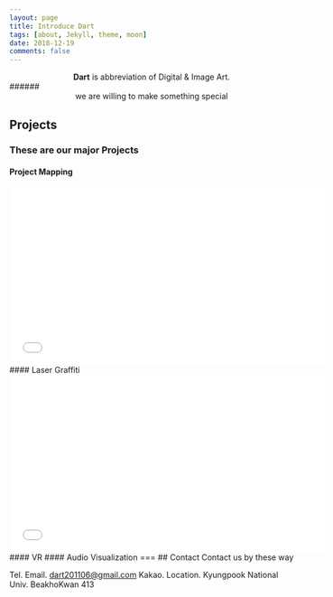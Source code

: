 ```yaml
---
layout: page
title: Introduce Dart
tags: [about, Jekyll, theme, moon]
date: 2018-12-19
comments: false
---
```

    
<center><b>Dart</b></a> is abbreviation of Digital & Image Art.</center>
######
<center> we are willing to make something special</center>

## Projects
### These are our major Projects 
#### Project Mapping
<iframe width="560" height="315" src="//www.youtube.com/embed/MU57XtHQu3c" frameborder="0"> </iframe>
#### Laser Graffiti
<iframe width="560" height="315" src="//www.youtube.com/embed/jLwrPJXooHs" frameborder="0"> </iframe>
#### VR
#### Audio Visualization
===
## Contact
Contact us by these way

 Tel. 
 Email. dart201106@gmail.com
 Kakao. 
 Location. Kyungpook National Univ. BeakhoKwan 413
